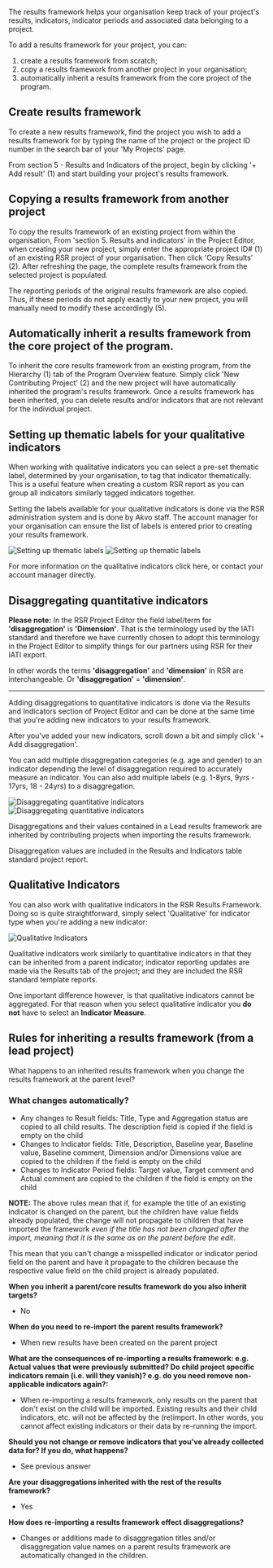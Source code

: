 The results framework helps your organisation keep track of your project's results, indicators, indicator periods and associated data belonging to a project. 

To add a results framework for your project, you can: 
1) create a results framework from scratch;
2) copy a results framework from another project in your organisation;
3) automatically inherit a results framework from the core project of the program.
   
## Create results framework
To create a new results framework, find the project you wish to add a results framework for by typing the name of the project or the project ID number in the search bar of your 'My Projects' page.

From section 5 - Results and Indicators of the project, begin by clicking '+ Add result' (1) and start building your project's results framework.

## Copying a results framework from another project
To copy the results framework of an existing project from within the organisation, From 'section 5. Results and indicators' in the Project Editor, when creating your new project, simply enter the appropriate project ID# (1) of an existing RSR project of your organisation. Then click 'Copy Results' (2). After refreshing the page, the complete results framework from the selected project is populated. 

The reporting periods of the original results framework are also copied. Thus, if these periods do not apply exactly to your new project, you will manually need to modify these accordingly (5).


## Automatically inherit a results framework from the core project of the program.
To inherit the core results framework from an existing program, from the Hierarchy (1) tab of the Program Overview feature. 
Simply click 'New Contributing Project' (2) and the new project will have automatically inherited the program's results framework. Once a results framework has been inherited, you can delete results and/or indicators that are not relevant for the individual project. 


## Setting up thematic labels for your qualitative indicators
When working with qualitative indicators you can select a pre-set thematic label, determined by your organisation, to tag that indicator thematically. This is a useful feature when creating a custom RSR report as you can group all indicators similarly tagged indicators together.

Setting the labels available for your qualitative indicators is done via the RSR administration system and is done by Akvo staff. The account manager for your organisation can ensure the list of labels is entered prior to creating your results framework. 

![Setting up thematic labels](media/thematic_labels_1.png)
![Setting up thematic labels](media/thematic_labels_2.png)

For more information on the qualitative indicators click here, or contact your account manager directly. 

## Disaggregating quantitative indicators
**Please note:** In the RSR Project Editor the field label/term for **'disaggregation'** is **'Dimension'**. That is the terminology used by the IATI standard and therefore we have currently chosen to adopt this terminology in the Project Editor to simplify things for our partners using RSR for their IATI export. 

In other words the terms **'disaggregation'** and **'dimension'** in RSR are interchangeable. Or **'disaggregation'** = **'dimension'**. 

_________________________________________________________________________________

Adding disaggregations to quantitative indicators is done via the Results and Indicators section of Project Editor and can be done at the same time that you're adding new indicators to your results framework. 

After you've added your new indicators, scroll down a bit and simply click '+ Add disaggregation'. 

You can add multiple disaggregation categories (e.g. age and gender) to an indicator depending the level of disaggregation required to accurately measure an indicator. You can also add multiple labels (e.g. 1-8yrs, 9yrs - 17yrs, 18 - 24yrs) to a disaggregation. 

![Disaggregating quantitative indicators](media/indicator_disaggregations_1.gif)
![Disaggregating quantitative indicators](media/indicator_disaggregations_2.png)

Disaggregations and their values contained in a Lead results framework are inherited by contributing projects when importing the results framework.

Disaggregation values are included in the Results and Indicators table standard project report. 

## Qualitative Indicators
You can also work with qualitative indicators in the RSR Results Framework. Doing so is quite straightforward, simply select 'Qualitative' for indicator type when you're adding a new indicator:

![Qualitative Indicators](media/qualitative_indicators.png)


Qualitative indicators work similarly to quantitative indicators in that they can be inherited from a parent indicator; indicator reporting updates are made via the Results tab of the project; and they are included the RSR standard template reports. 

One important difference however, is that qualitative indicators cannot be aggregated. For that reason when you select qualitative indicator you **do not** have to select an **Indicator Measure**. 

## Rules for inheriting a results framework (from a lead project)
What happens to an inherited results framework when you change the results framework at the parent level?

### What changes automatically?

- Any changes to Result fields: Title, Type and Aggregation status are copied to all child results. The description field is copied if the field is empty on the child
- Changes to Indicator fields: Title, Description, Baseline year, Baseline value, Baseline comment, Dimension and/or Dimensions value are copied to the children if the field is empty on the child
- Changes to Indicator Period fields: Target value, Target comment and Actual comment are copied to the children if the field is empty on the child

**NOTE:** The above rules mean that if, for example the title of an existing indicator is changed on the parent, but the children have value fields already populated, the change will not propagate to children that have imported the framework *even if the title has not been changed after the import, meaning that it is the same as on the parent before the edit*. 

This mean that you can't change a misspelled indicator or indicator period field on the parent and have it propagate to the children because the respective value field on the child project is already populated. 

**When you inherit a parent/core results framework do you also inherit targets?**

- No

**When do you need to re-import the parent results framework?**

- When new results have been created on the parent project

**What are the consequences of re-importing a results framework: e.g. Actual values that were previously submitted? Do child project specific indicators remain (i.e. will they vanish)? e.g. do you need remove non-applicable indicators again?:**

- When re-importing a results framework, only results on the parent that don't exist on the child will be imported. Existing results and their child indicators, etc. will not be affected by the (re)import. In other words, you cannot affect existing indicators or their data by re-running the import.

**Should you not change or remove indicators that you’ve already collected data for? If you do, what happens?**

- See previous answer

**Are your disaggregations inherited with the rest of the results framework?**

- Yes

**How does re-importing a results framework effect disaggregations?**

- Changes or additions made to disaggregation titles and/or disaggregation value names on a parent results framework are automatically changed in the children.
